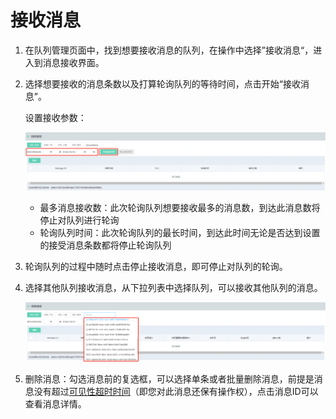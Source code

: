 # 接收消息

1. 在队列管理页面中，找到想要接收消息的队列，在操作中选择”接收消息“，进入到消息接收界面。

2. 选择想要接收的消息条数以及打算轮询队列的等待时间，点击开始“接收消息”。

   设置接收参数：

   ![接收参数](../../../../../image/Internet-Middleware/Queue-Service/操作指南-11.png)

   - 最多消息接收数：此次轮询队列想要接收最多的消息数，到达此消息数将停止对队列进行轮询
   - 轮询队列时间：此次轮询队列的最长时间，到达此时间无论是否达到设置的接受消息条数都将停止轮询队列

3. 轮询队列的过程中随时点击停止接收消息，即可停止对队列的轮询。

4. 选择其他队列接收消息，从下拉列表中选择队列，可以接收其他队列的消息。

   ![选择队列](../../../../../image/Internet-Middleware/Queue-Service/操作指南-12.png)

5. 删除消息：勾选消息前的复选框，可以选择单条或者批量删除消息，前提是消息没有超过[可见性超时时间](../../Introduction/Core-Concepts.md)（即您对此消息还保有操作权），点击消息ID可以查看消息详情。
